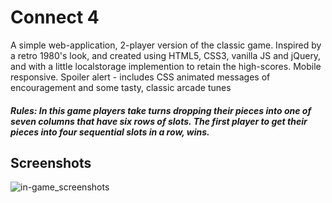 # Connect 4

A simple web-application, 2-player version of the classic game. Inspired by a retro 1980's look, and created using HTML5, CSS3, vanilla JS and jQuery, and with a little localstorage implemention to retain the high-scores. Mobile responsive. Spoiler alert - includes CSS animated messages of encouragement and some tasty, classic arcade tunes

##### Rules: In this game players take turns dropping their pieces into one of seven columns that have six rows of slots. The first player to get their pieces into four sequential slots in a row, wins.

## Screenshots

![in-game_screenshots](https://user-images.githubusercontent.com/10245474/62635631-52cd3c80-b938-11e9-8fc3-370579a7f183.png)
